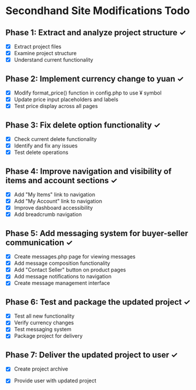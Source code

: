 # Secondhand Site Modifications Todo

## Phase 1: Extract and analyze project structure ✓
- [x] Extract project files
- [x] Examine project structure
- [x] Understand current functionality

## Phase 2: Implement currency change to yuan ✓
- [x] Modify format_price() function in config.php to use ¥ symbol
- [x] Update price input placeholders and labels
- [x] Test price display across all pages

## Phase 3: Fix delete option functionality ✓
- [x] Check current delete functionality
- [x] Identify and fix any issues
- [x] Test delete operations

## Phase 4: Improve navigation and visibility of items and account sections ✓
- [x] Add "My Items" link to navigation
- [x] Add "My Account" link to navigation
- [x] Improve dashboard accessibility
- [x] Add breadcrumb navigation

## Phase 5: Add messaging system for buyer-seller communication ✓
- [x] Create messages.php page for viewing messages
- [x] Add message composition functionality
- [x] Add "Contact Seller" button on product pages
- [x] Add message notifications to navigation
- [x] Create message management interface

## Phase 6: Test and package the updated project ✓
- [x] Test all new functionality
- [x] Verify currency changes
- [x] Test messaging system
- [x] Package project for delivery

## Phase 7: Deliver the updated project to user ✓
- [x] Create project archive
- [x] Provide user with updated project

